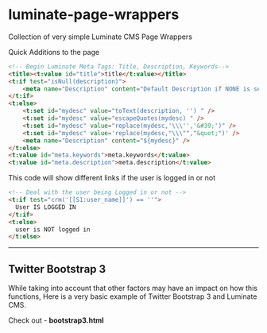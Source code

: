 # luminate-page-wrappers
Collection of very simple Luminate CMS Page Wrappers

Quick Additions to the page

```html
<!-- Begin Luminate Meta Tags: Title, Description, Keywords-->
<title><t:value id="title">title</t:value></title>
<t:if test="isNull(description)">
    <meta name="Description" content="Default Description if NONE is set on the page in LCMS" />
</t:if>
<t:else>
    <t:set id="mydesc" value="toText(description, '') " />
    <t:set id="mydesc" value="escapeQuotes(mydesc) " />
    <t:set id="mydesc" value="replace(mydesc,'\\\'','&#39;')" />
    <t:set id="mydesc" value='replace(mydesc,"\\\"","&quot;")' />
    <meta name="Description" content="${mydesc}" />
</t:else>
<t:value id="meta.keywords">meta.keywords</t:value>
<t:value id="meta.description">meta.description</t:value>
```

This code will show different links if the user is logged in or not
```html
<!-- Deal with the user being Logged in or not -->
<t:if test="crm('[[S1:user_name]]') == ''">
  User IS LOGGED IN
</t:if>
<t:else>
  user is NOT logged in
</t:else>
```

---
## Twitter Bootstrap 3
While taking into account that other factors may have an impact on how this functions, Here is a very basic example of Twitter Bootstrap 3 and Luminate CMS.

Check out - **bootstrap3.html**

